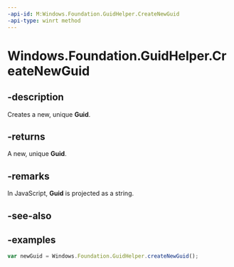 ```yaml
---
-api-id: M:Windows.Foundation.GuidHelper.CreateNewGuid
-api-type: winrt method
---
```


<!-- Method syntax.
public Guid GuidHelper.CreateNewGuid()
-->

# Windows.Foundation.GuidHelper.CreateNewGuid

## -description
Creates a new, unique **Guid**.

## -returns
A new, unique **Guid**.

## -remarks
In JavaScript, **Guid** is projected as a string.

## -see-also

## -examples
```javascript
var newGuid = Windows.Foundation.GuidHelper.createNewGuid();
```


